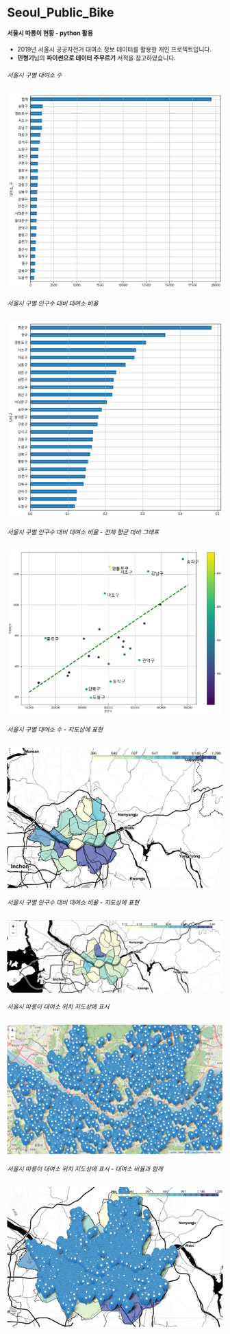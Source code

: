 # Seoul_Public_Bike
#### 서울시 따릉이 현황 - python 활용

- 2019년 서울시 공공자전거 대여소 정보 데이터를 활용한 개인 프로젝트입니다. 
- **민형기**님의 **파이썬으로 데이터 주무르기** 서적을 참고하였습니다.

###### 서울시 구별 대여소 수
![서울시 구별 대여소 수](./image/1.png)

###### 서울시 구별 인구수 대비 대여소 비율
![서울시 구별 인구수 대비 대여소 비율](./image/2.png)

###### 서울시 구별 인구수 대비 대여소 비율 - 전체 평균 대비 그래프
![전체 평균 대비 그래프](./image/3.png)

###### 서울시 구별 대여소 수 - 지도상에 표현
![지도상에 표현1](./image/5.JPG)

###### 서울시 구별 인구수 대비 대여소 비율 - 지도상에 표현
![지도상에 표현2](./image/4.JPG)

###### 서울시 따릉이 대여소 위치 지도상에 표시
![서울시 따릉이 대여소 위치](./image/6.JPG)

###### 서울시 따릉이 대여소 위치  지도상에 표시 - 대여소 비율과 함께
![대여소 비율과 함께](./image/7.JPG)